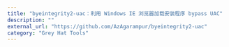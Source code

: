 ```yaml
---
title: "byeintegrity2-uac：利用 Windows IE 浏览器加载安装程序 bypass UAC"
description: ""
external_url: "https://github.com/AzAgarampur/byeintegrity2-uac"
category: "Grey Hat Tools"
---
```

